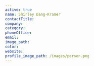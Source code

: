 ```yaml
---
active: true
name: Shirley Dang-Kramer
contactTitle:
company:
category:
phoneOffice:
email:
image_path:
color:
website:
profile_image_path: /images/person.png
---
```

